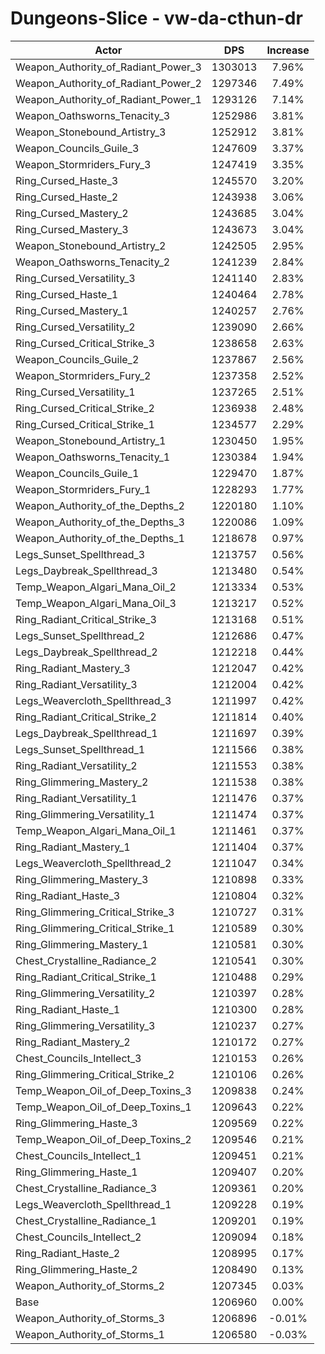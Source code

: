 # Dungeons-Slice - vw-da-cthun-dr
| Actor | DPS | Increase |
|---|:---:|:---:|
|Weapon_Authority_of_Radiant_Power_3|1303013|7.96%|
|Weapon_Authority_of_Radiant_Power_2|1297346|7.49%|
|Weapon_Authority_of_Radiant_Power_1|1293126|7.14%|
|Weapon_Oathsworns_Tenacity_3|1252986|3.81%|
|Weapon_Stonebound_Artistry_3|1252912|3.81%|
|Weapon_Councils_Guile_3|1247609|3.37%|
|Weapon_Stormriders_Fury_3|1247419|3.35%|
|Ring_Cursed_Haste_3|1245570|3.20%|
|Ring_Cursed_Haste_2|1243938|3.06%|
|Ring_Cursed_Mastery_2|1243685|3.04%|
|Ring_Cursed_Mastery_3|1243673|3.04%|
|Weapon_Stonebound_Artistry_2|1242505|2.95%|
|Weapon_Oathsworns_Tenacity_2|1241239|2.84%|
|Ring_Cursed_Versatility_3|1241140|2.83%|
|Ring_Cursed_Haste_1|1240464|2.78%|
|Ring_Cursed_Mastery_1|1240257|2.76%|
|Ring_Cursed_Versatility_2|1239090|2.66%|
|Ring_Cursed_Critical_Strike_3|1238658|2.63%|
|Weapon_Councils_Guile_2|1237867|2.56%|
|Weapon_Stormriders_Fury_2|1237358|2.52%|
|Ring_Cursed_Versatility_1|1237265|2.51%|
|Ring_Cursed_Critical_Strike_2|1236938|2.48%|
|Ring_Cursed_Critical_Strike_1|1234577|2.29%|
|Weapon_Stonebound_Artistry_1|1230450|1.95%|
|Weapon_Oathsworns_Tenacity_1|1230384|1.94%|
|Weapon_Councils_Guile_1|1229470|1.87%|
|Weapon_Stormriders_Fury_1|1228293|1.77%|
|Weapon_Authority_of_the_Depths_2|1220180|1.10%|
|Weapon_Authority_of_the_Depths_3|1220086|1.09%|
|Weapon_Authority_of_the_Depths_1|1218678|0.97%|
|Legs_Sunset_Spellthread_3|1213757|0.56%|
|Legs_Daybreak_Spellthread_3|1213480|0.54%|
|Temp_Weapon_Algari_Mana_Oil_2|1213334|0.53%|
|Temp_Weapon_Algari_Mana_Oil_3|1213217|0.52%|
|Ring_Radiant_Critical_Strike_3|1213168|0.51%|
|Legs_Sunset_Spellthread_2|1212686|0.47%|
|Legs_Daybreak_Spellthread_2|1212218|0.44%|
|Ring_Radiant_Mastery_3|1212047|0.42%|
|Ring_Radiant_Versatility_3|1212004|0.42%|
|Legs_Weavercloth_Spellthread_3|1211997|0.42%|
|Ring_Radiant_Critical_Strike_2|1211814|0.40%|
|Legs_Daybreak_Spellthread_1|1211697|0.39%|
|Legs_Sunset_Spellthread_1|1211566|0.38%|
|Ring_Radiant_Versatility_2|1211553|0.38%|
|Ring_Glimmering_Mastery_2|1211538|0.38%|
|Ring_Radiant_Versatility_1|1211476|0.37%|
|Ring_Glimmering_Versatility_1|1211474|0.37%|
|Temp_Weapon_Algari_Mana_Oil_1|1211461|0.37%|
|Ring_Radiant_Mastery_1|1211404|0.37%|
|Legs_Weavercloth_Spellthread_2|1211047|0.34%|
|Ring_Glimmering_Mastery_3|1210898|0.33%|
|Ring_Radiant_Haste_3|1210804|0.32%|
|Ring_Glimmering_Critical_Strike_3|1210727|0.31%|
|Ring_Glimmering_Critical_Strike_1|1210589|0.30%|
|Ring_Glimmering_Mastery_1|1210581|0.30%|
|Chest_Crystalline_Radiance_2|1210541|0.30%|
|Ring_Radiant_Critical_Strike_1|1210488|0.29%|
|Ring_Glimmering_Versatility_2|1210397|0.28%|
|Ring_Radiant_Haste_1|1210300|0.28%|
|Ring_Glimmering_Versatility_3|1210237|0.27%|
|Ring_Radiant_Mastery_2|1210172|0.27%|
|Chest_Councils_Intellect_3|1210153|0.26%|
|Ring_Glimmering_Critical_Strike_2|1210106|0.26%|
|Temp_Weapon_Oil_of_Deep_Toxins_3|1209838|0.24%|
|Temp_Weapon_Oil_of_Deep_Toxins_1|1209643|0.22%|
|Ring_Glimmering_Haste_3|1209569|0.22%|
|Temp_Weapon_Oil_of_Deep_Toxins_2|1209546|0.21%|
|Chest_Councils_Intellect_1|1209451|0.21%|
|Ring_Glimmering_Haste_1|1209407|0.20%|
|Chest_Crystalline_Radiance_3|1209361|0.20%|
|Legs_Weavercloth_Spellthread_1|1209228|0.19%|
|Chest_Crystalline_Radiance_1|1209201|0.19%|
|Chest_Councils_Intellect_2|1209094|0.18%|
|Ring_Radiant_Haste_2|1208995|0.17%|
|Ring_Glimmering_Haste_2|1208490|0.13%|
|Weapon_Authority_of_Storms_2|1207345|0.03%|
|Base|1206960|0.00%|
|Weapon_Authority_of_Storms_3|1206896|-0.01%|
|Weapon_Authority_of_Storms_1|1206580|-0.03%|
